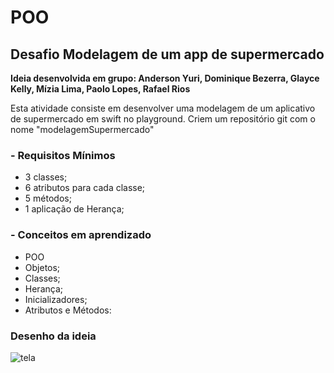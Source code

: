# POO

## Desafio Modelagem de um  app de supermercado
 **Ideia desenvolvida em grupo: Anderson Yuri, Dominique Bezerra, Glayce Kelly, Mízia Lima, Paolo Lopes, Rafael Rios**

Esta atividade consiste em desenvolver uma modelagem de um aplicativo de supermercado em swift no playground. Criem um repositório git com o nome "modelagemSupermercado"

### - Requisitos Mínimos
* 3 classes;
* 6 atributos para cada classe;
* 5 métodos;
* 1 aplicação de Herança;

### - Conceitos em aprendizado
* POO
* Objetos;
* Classes;
* Herança;
* Inicializadores;
* Atributos e Métodos:

### Desenho da ideia

![tela](<img src="01.png">)
